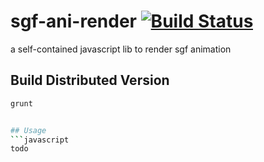 # sgf-ani-render [![Build Status](https://secure.travis-ci.org/yi/javascript-sgf-ani-render.png?branch=master)](http://travis-ci.org/yi/javascript-sgf-ani-render)

a self-contained javascript lib to render sgf animation

## Build Distributed Version
```bash
grunt


## Usage
```javascript
todo
